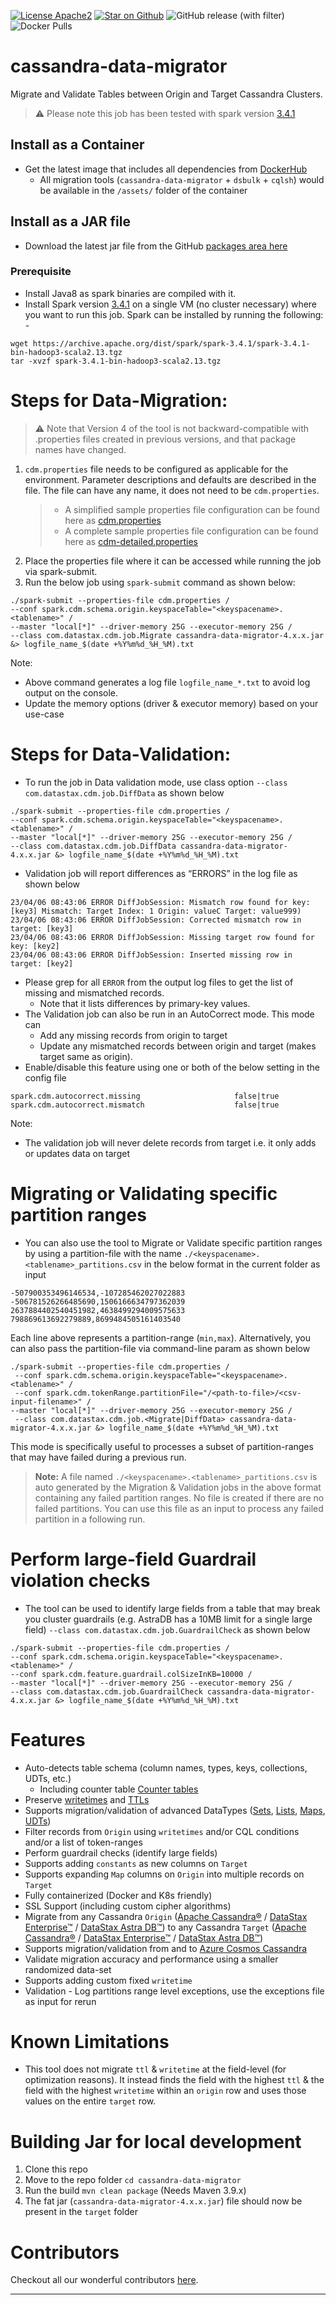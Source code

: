 [![License Apache2](https://img.shields.io/hexpm/l/plug.svg)](http://www.apache.org/licenses/LICENSE-2.0)
[![Star on Github](https://img.shields.io/github/stars/datastax/cassandra-data-migrator.svg?style=social)](https://github.com/datastax/cassandra-data-migrator/stargazers)
![GitHub release (with filter)](https://img.shields.io/github/v/release/datastax/cassandra-data-migrator?label=latest%20release&color=green&link=!%5BGitHub%20release%20(with%20filter)%5D(https%3A%2F%2Fimg.shields.io%2Fgithub%2Fv%2Frelease%2Fdatastax%2Fcassandra-data-migrator%3Flabel%3Dlatest%2520release%26color%3Dgreen))
![Docker Pulls](https://img.shields.io/docker/pulls/datastax/cassandra-data-migrator)

# cassandra-data-migrator

Migrate and Validate Tables between Origin and Target Cassandra Clusters.

> :warning: Please note this job has been tested with spark version [3.4.1](https://archive.apache.org/dist/spark/spark-3.4.1/)

## Install as a Container
- Get the latest image that includes all dependencies from [DockerHub](https://hub.docker.com/r/datastax/cassandra-data-migrator)
    - All migration tools (`cassandra-data-migrator` + `dsbulk` + `cqlsh`) would be available in the `/assets/` folder of the container

## Install as a JAR file
- Download the latest jar file from the GitHub [packages area here](https://github.com/datastax/cassandra-data-migrator/packages/1832128)

### Prerequisite
- Install Java8 as spark binaries are compiled with it.
- Install Spark version [3.4.1](https://archive.apache.org/dist/spark/spark-3.4.1/) on a single VM (no cluster necessary) where you want to run this job. Spark can be installed by running the following: -
```
wget https://archive.apache.org/dist/spark/spark-3.4.1/spark-3.4.1-bin-hadoop3-scala2.13.tgz
tar -xvzf spark-3.4.1-bin-hadoop3-scala2.13.tgz
```

# Steps for Data-Migration:

> :warning: Note that Version 4 of the tool is not backward-compatible with .properties files created in previous versions, and that package names have changed.

1. `cdm.properties` file needs to be configured as applicable for the environment. Parameter descriptions and defaults are described in the file. The file can have any name, it does not need to be `cdm.properties`.
   > * A simplified sample properties file configuration can be found here as [cdm.properties](./src/resources/cdm.properties)
   > * A complete sample properties file configuration can be found here as [cdm-detailed.properties](./src/resources/cdm-detailed.properties)
2. Place the properties file where it can be accessed while running the job via spark-submit.
3. Run the below job using `spark-submit` command as shown below:

```
./spark-submit --properties-file cdm.properties /
--conf spark.cdm.schema.origin.keyspaceTable="<keyspacename>.<tablename>" /
--master "local[*]" --driver-memory 25G --executor-memory 25G /
--class com.datastax.cdm.job.Migrate cassandra-data-migrator-4.x.x.jar &> logfile_name_$(date +%Y%m%d_%H_%M).txt
```

Note:
- Above command generates a log file `logfile_name_*.txt` to avoid log output on the console.
- Update the memory options (driver & executor memory) based on your use-case

# Steps for Data-Validation:

- To run the job in Data validation mode, use class option `--class com.datastax.cdm.job.DiffData` as shown below

```
./spark-submit --properties-file cdm.properties /
--conf spark.cdm.schema.origin.keyspaceTable="<keyspacename>.<tablename>" /
--master "local[*]" --driver-memory 25G --executor-memory 25G /
--class com.datastax.cdm.job.DiffData cassandra-data-migrator-4.x.x.jar &> logfile_name_$(date +%Y%m%d_%H_%M).txt
```

- Validation job will report differences as “ERRORS” in the log file as shown below

```
23/04/06 08:43:06 ERROR DiffJobSession: Mismatch row found for key: [key3] Mismatch: Target Index: 1 Origin: valueC Target: value999) 
23/04/06 08:43:06 ERROR DiffJobSession: Corrected mismatch row in target: [key3]
23/04/06 08:43:06 ERROR DiffJobSession: Missing target row found for key: [key2]
23/04/06 08:43:06 ERROR DiffJobSession: Inserted missing row in target: [key2]
```

- Please grep for all `ERROR` from the output log files to get the list of missing and mismatched records.
    - Note that it lists differences by primary-key values.
- The Validation job can also be run in an AutoCorrect mode. This mode can
    - Add any missing records from origin to target
    - Update any mismatched records between origin and target (makes target same as origin).
- Enable/disable this feature using one or both of the below setting in the config file
```
spark.cdm.autocorrect.missing                     false|true
spark.cdm.autocorrect.mismatch                    false|true
```
Note:
- The validation job will never delete records from target i.e. it only adds or updates data on target

# Migrating or Validating specific partition ranges
- You can also use the tool to Migrate or Validate specific partition ranges by using a partition-file with the name `./<keyspacename>.<tablename>_partitions.csv` in the below format in the current folder as input
```
-507900353496146534,-107285462027022883
-506781526266485690,1506166634797362039
2637884402540451982,4638499294009575633
798869613692279889,8699484505161403540
```
Each line above represents a partition-range (`min,max`). Alternatively, you can also pass the partition-file via command-line param as shown below

```
./spark-submit --properties-file cdm.properties /
 --conf spark.cdm.schema.origin.keyspaceTable="<keyspacename>.<tablename>" /
 --conf spark.cdm.tokenRange.partitionFile="/<path-to-file>/<csv-input-filename>" /
--master "local[*]" --driver-memory 25G --executor-memory 25G /
 --class com.datastax.cdm.job.<Migrate|DiffData> cassandra-data-migrator-4.x.x.jar &> logfile_name_$(date +%Y%m%d_%H_%M).txt
```
This mode is specifically useful to processes a subset of partition-ranges that may have failed during a previous run.

> **Note:**
> A file named `./<keyspacename>.<tablename>_partitions.csv` is auto generated by the Migration & Validation jobs in the above format containing any failed partition ranges. No file is created if there are no failed partitions. You can use this file as an input to process any failed partition in a following run.

# Perform large-field Guardrail violation checks
- The tool can be used to identify large fields from a table that may break you cluster guardrails (e.g. AstraDB has a 10MB limit for a single large field)  `--class com.datastax.cdm.job.GuardrailCheck` as shown below
```
./spark-submit --properties-file cdm.properties /
--conf spark.cdm.schema.origin.keyspaceTable="<keyspacename>.<tablename>" /
--conf spark.cdm.feature.guardrail.colSizeInKB=10000 /
--master "local[*]" --driver-memory 25G --executor-memory 25G /
--class com.datastax.cdm.job.GuardrailCheck cassandra-data-migrator-4.x.x.jar &> logfile_name_$(date +%Y%m%d_%H_%M).txt
```

# Features
- Auto-detects table schema (column names, types, keys, collections, UDTs, etc.)
    - Including counter table [Counter tables](https://docs.datastax.com/en/dse/6.8/cql/cql/cql_using/useCountersConcept.html)
- Preserve [writetimes](https://docs.datastax.com/en/dse/6.8/cql/cql/cql_reference/cql_commands/cqlSelect.html#cqlSelect__retrieving-the-datetime-a-write-occurred-p) and [TTLs](https://docs.datastax.com/en/dse/6.8/cql/cql/cql_reference/cql_commands/cqlSelect.html#cqlSelect__ref-select-ttl-p)
- Supports migration/validation of advanced DataTypes ([Sets](https://docs.datastax.com/en/dse/6.8/cql/cql/cql_reference/refDataTypes.html#refDataTypes__set), [Lists](https://docs.datastax.com/en/dse/6.8/cql/cql/cql_reference/refDataTypes.html#refDataTypes__list), [Maps](https://docs.datastax.com/en/dse/6.8/cql/cql/cql_reference/refDataTypes.html#refDataTypes__map), [UDTs](https://docs.datastax.com/en/dse/6.8/cql/cql/cql_reference/refDataTypes.html#refDataTypes__udt))
- Filter records from `Origin` using `writetimes` and/or CQL conditions and/or a list of token-ranges
- Perform guardrail checks (identify large fields)
- Supports adding `constants` as new columns on `Target`
- Supports expanding `Map` columns on `Origin` into multiple records on `Target`
- Fully containerized (Docker and K8s friendly)
- SSL Support (including custom cipher algorithms)
- Migrate from any Cassandra `Origin` ([Apache Cassandra®](https://cassandra.apache.org) / [DataStax Enterprise&trade;](https://www.datastax.com/products/datastax-enterprise) / [DataStax Astra DB&trade;](https://www.datastax.com/products/datastax-astra)) to any Cassandra `Target` ([Apache Cassandra®](https://cassandra.apache.org) / [DataStax Enterprise&trade;](https://www.datastax.com/products/datastax-enterprise) / [DataStax Astra DB&trade;](https://www.datastax.com/products/datastax-astra))
- Supports migration/validation from and to [Azure Cosmos Cassandra](https://learn.microsoft.com/en-us/azure/cosmos-db/cassandra)
- Validate migration accuracy and performance using a smaller randomized data-set
- Supports adding custom fixed `writetime`
- Validation - Log partitions range level exceptions, use the exceptions file as input for rerun  

# Known Limitations
- This tool does not migrate `ttl` & `writetime` at the field-level (for optimization reasons). It instead finds the field with the highest `ttl` & the field with the highest `writetime` within an `origin` row and uses those values on the entire `target` row.

# Building Jar for local development
1. Clone this repo
2. Move to the repo folder `cd cassandra-data-migrator`
3. Run the build `mvn clean package` (Needs Maven 3.9.x)
4. The fat jar (`cassandra-data-migrator-4.x.x.jar`) file should now be present in the `target` folder

# Contributors
Checkout all our wonderful contributors [here](./CONTRIBUTING.md#contributors).

---
